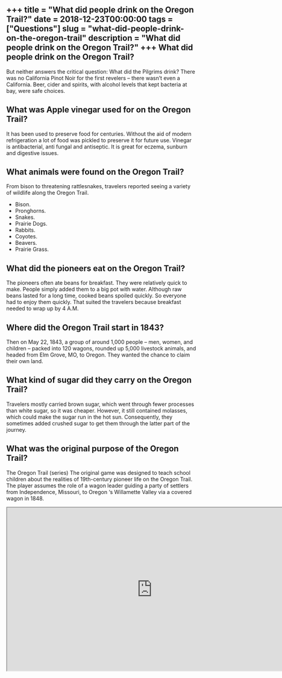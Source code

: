 +++
title = "What did people drink on the Oregon Trail?"
date = 2018-12-23T00:00:00
tags = ["Questions"]
slug = "what-did-people-drink-on-the-oregon-trail"
description = "What did people drink on the Oregon Trail?"
+++
What did people drink on the Oregon Trail?
------------------------------------------

But neither answers the critical question: What did the Pilgrims drink? There was no California Pinot Noir for the first revelers – there wasn’t even a California. Beer, cider and spirits, with alcohol levels that kept bacteria at bay, were safe choices.

What was Apple vinegar used for on the Oregon Trail?
----------------------------------------------------

It has been used to preserve food for centuries. Without the aid of modern refrigeration a lot of food was pickled to preserve it for future use. Vinegar is antibacterial, anti fungal and antiseptic. It is great for eczema, sunburn and digestive issues.

What animals were found on the Oregon Trail?
--------------------------------------------

From bison to threatening rattlesnakes, travelers reported seeing a variety of wildlife along the Oregon Trail.

- Bison.
- Pronghorns.
- Snakes.
- Prairie Dogs.
- Rabbits.
- Coyotes.
- Beavers.
- Prairie Grass.

What did the pioneers eat on the Oregon Trail?
----------------------------------------------

The pioneers often ate beans for breakfast. They were relatively quick to make. People simply added them to a big pot with water. Although raw beans lasted for a long time, cooked beans spoiled quickly. So everyone had to enjoy them quickly. That suited the travelers because breakfast needed to wrap up by 4 A.M.

Where did the Oregon Trail start in 1843?
-----------------------------------------

Then on May 22, 1843, a group of around 1,000 people – men, women, and children – packed into 120 wagons, rounded up 5,000 livestock animals, and headed from Elm Grove, MO, to Oregon. They wanted the chance to claim their own land.

What kind of sugar did they carry on the Oregon Trail?
------------------------------------------------------

Travelers mostly carried brown sugar, which went through fewer processes than white sugar, so it was cheaper. However, it still contained molasses, which could make the sugar run in the hot sun. Consequently, they sometimes added crushed sugar to get them through the latter part of the journey.

What was the original purpose of the Oregon Trail?
--------------------------------------------------

The Oregon Trail (series) The original game was designed to teach school children about the realities of 19th-century pioneer life on the Oregon Trail. The player assumes the role of a wagon leader guiding a party of settlers from Independence, Missouri, to Oregon ‘s Willamette Valley via a covered wagon in 1848.

<iframe allow="accelerometer; autoplay; clipboard-write; encrypted-media; gyroscope; picture-in-picture" allowfullscreen="" class="__youtube_prefs__  epyt-is-override  no-lazyload" data-no-lazy="1" data-origheight="433" data-origwidth="770" data-skipgform_ajax_framebjll="" height="433" id="_ytid_61153" loading="lazy" src="https://www.youtube.com/embed/ceaToIwi-Qk?enablejsapi=1&autoplay=0&cc_load_policy=0&cc_lang_pref=&iv_load_policy=1&loop=0&modestbranding=0&rel=1&fs=1&playsinline=0&autohide=2&theme=dark&color=red&controls=1&" title="YouTube player" width="770"></iframe>